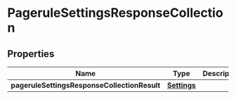 # PageruleSettingsResponseCollection

## Properties
Name | Type | Description | Notes
------------ | ------------- | ------------- | -------------
**pageruleSettingsResponseCollectionResult** | [**Settings**](Settings.md) |  |  [optional]

